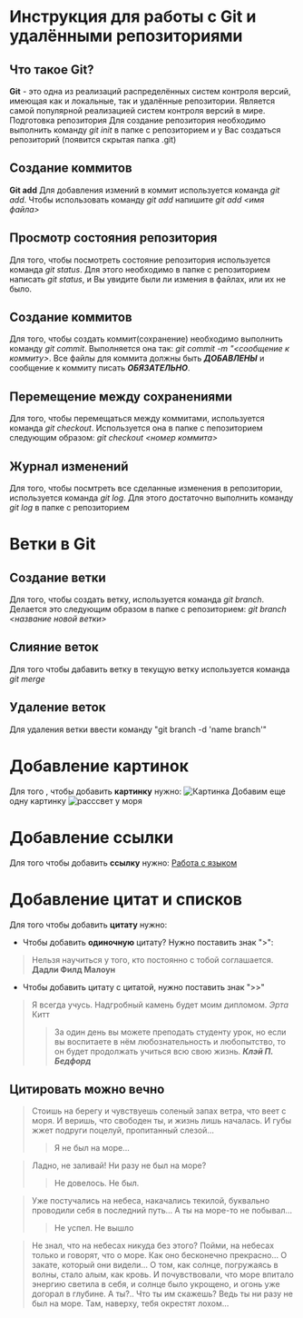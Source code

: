 # Инструкция для работы с Git и удалёнными репозиториями

## Что такое Git?
**Git** - это одна из реализаций распределённых систем контроля версий, имеющая как и локальные, так и удалённые репозитории. Является самой популярной реализацией систем контроля версий в мире.
Подготовка репозитория
Для создание репозитория необходимо выполнить команду *git init*  в папке с репозиторием и у Вас создаться репозиторий (появится скрытая папка .git)

## Создание коммитов

**Git add**
Для добавления измений в коммит используется команда *git add*. Чтобы использовать команду *git add* напишите *git add <имя файла>*

## Просмотр состояния репозитория
Для того, чтобы посмотреть состояние репозитория используется команда *git status*. Для этого необходимо в папке с репозиторием написать *git status*, и Вы увидите были ли измения в файлах, или их не было.

## Создание коммитов
Для того, чтобы создать коммит(сохранение) необходимо выполнить команду *git commit*. Выполняется она так: *git commit -m "<сообщение к коммиту>*. Все файлы для коммита должны быть ***ДОБАВЛЕНЫ*** и сообщение к коммиту писать ***ОБЯЗАТЕЛЬНО***.

## Перемещение между сохранениями
Для того, чтобы перемещаться между коммитами, используется команда *git checkout*. Используется она в папке с пепозиторием следующим образом: *git checkout <номер коммита>*

## Журнал изменений
Для того, чтобы посмтреть все сделанные изменения в репозитории, используется команда *git log*. Для этого достаточно выполнить команду *git log* в папке с репозиторием

# Ветки в Git

## Создание ветки

Для того, чтобы создать ветку, используется команда *git branch*. Делается это следующим образом в папке с репозиторием: *git branch <название новой ветки>*

## Слияние веток

Для того чтобы дабавить ветку в текущую ветку используется команда *git merge <name branch>*

## Удаление веток
Для удаления ветки ввести команду "git branch -d 'name branch'"

# Добавление картинок
Для того , чтобы добавить **картинку** нужно:
![Картинка](https://www.mirlandshaft.ru/wp-content/uploads/2017/12/60-2.jpg)
Добавим еще одну картинку
![расссвет у моря](https://vsegda-pomnim.com/uploads/posts/2022-04/1651040237_45-vsegda-pomnim-com-p-bereg-morya-rassvet-foto-78.jpg)

# Добавление ссылки
Для того чтобы добавить **ссылку** нужно:
[Работа с языком](https://lifehacker.ru/chto-takoe-markdown/)

# Добавление цитат и списков
Для того чтобы добавить **цитату** нужно:

* Чтобы добавить **одиночную** цитату? Нужно поставить знак ">":
> Нельзя научиться у того, кто постоянно с тобой соглашается. __Дадли Филд Малоун__

* Чтобы добавить цитату с цитатой, нужно поставить знак ">>"
> Я всегда учусь. Надгробный камень будет моим дипломом. _Эрта_ Китт
>> За один день вы можете преподать студенту урок, но если вы воспитаете в нём любознательность и любопытство, то он будет продолжать учиться всю свою жизнь. _**Клэй П. Бедфорд**_

## Цитировать можно вечно
> Стоишь на берегу и чувствуешь соленый запах ветра, что веет с моря. И веришь, что свободен ты, и жизнь лишь началась. И губы жжет подруги поцелуй, пропитанный слезой…
>>Я не был на море…

> Ладно, не заливай! Ни разу не был на море?
>> Не довелось. Не был.

>Уже постучались на небеса, накачались текилой, буквально проводили себя в последний путь… А ты на море-то не побывал…
>>Не успел. Не вышло

>Не знал, что на небесах никуда без этого? Пойми, на небесах только и говорят, что о море. Как оно бесконечно прекрасно… О закате, который они видели… О том, как солнце, погружаясь в волны, стало алым, как кровь. И почувствовали, что море впитало энергию светила в себя, и солнце было укрощено, и огонь уже догорал в глубине. А ты?.. Что ты им скажешь? Ведь ты ни разу не был на море. Там, наверху, тебя окрестят лохом…